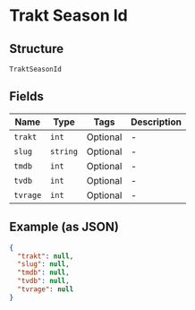
# Trakt Season Id

## Structure

`TraktSeasonId`

## Fields

| Name | Type | Tags | Description |
|  --- | --- | --- | --- |
| `trakt` | `int` | Optional | - |
| `slug` | `string` | Optional | - |
| `tmdb` | `int` | Optional | - |
| `tvdb` | `int` | Optional | - |
| `tvrage` | `int` | Optional | - |

## Example (as JSON)

```json
{
  "trakt": null,
  "slug": null,
  "tmdb": null,
  "tvdb": null,
  "tvrage": null
}
```

